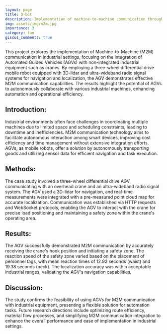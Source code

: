 ```yaml
---
layout: page
title: D-bot
description: Implementation of machine-to-machine communication through an AGV.
img: assets/img/m2m.jpg
importance: 3
category: fun
giscus_comments: true
---
```


This project explores the implementation of Machine-to-Machine (M2M) communication in industrial settings, focusing on the integration of Automated Guided Vehicles (AGVs) with non-integrated industrial equipment such as cranes. By employing a three-wheel differential drive mobile robot equipped with 3D-lidar and ultra-wideband radio signal systems for navigation and localization, the AGV demonstrates effective M2M communication capabilities. The results highlight the potential of AGVs to autonomously collaborate with various industrial machines, enhancing automation and operational efficiency.

## Introduction:
Industrial environments often face challenges in coordinating multiple machines due to limited space and scheduling constraints, leading to downtime and inefficiencies. M2M communication technology aims to facilitate autonomous interaction among smart devices, improving cost efficiency and time management without extensive integration efforts. AGVs, as mobile robots, offer a solution by autonomously transporting goods and utilizing sensor data for efficient navigation and task execution.

## Methods:
The case study involved a three-wheel differential drive AGV communicating with an overhead crane and an ultra-wideband radio signal system. The AGV used a 3D-lidar for navigation, and real-time measurements were integrated with a pre-measured point cloud map for accurate localization. Communication was established via HTTP requests and WebSocket protocols, enabling the AGV to interact with the crane for precise load positioning and maintaining a safety zone within the crane's operating area.

## Results:
The AGV successfully demonstrated M2M communication by accurately receiving the crane's hook position and initiating a safety zone. The reaction speed of the safety zone varied based on the placement of personnel tags, with mean reaction times of 12.92 seconds (waist) and 19.38 seconds (neck). The localization accuracy was within acceptable industrial ranges, validating the AGV's navigation capabilities.

## Discussion:
The study confirms the feasibility of using AGVs for M2M communication with industrial equipment, presenting a flexible solution for automation tasks. Future research directions include optimizing route efficiency, material flow processes, and simplifying M2M communication integration to enhance the overall performance and ease of implementation in industrial settings.


